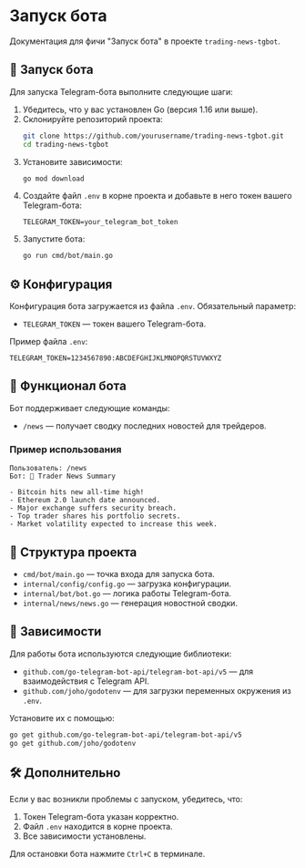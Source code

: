 # Запуск бота

Документация для фичи "Запуск бота" в проекте `trading-news-tgbot`.

## 🚀 Запуск бота

Для запуска Telegram-бота выполните следующие шаги:

1. Убедитесь, что у вас установлен Go (версия 1.16 или выше).
2. Склонируйте репозиторий проекта:
   ```bash
   git clone https://github.com/yourusername/trading-news-tgbot.git
   cd trading-news-tgbot
   ```
3. Установите зависимости:
   ```bash
   go mod download
   ```
4. Создайте файл `.env` в корне проекта и добавьте в него токен вашего Telegram-бота:
   ```env
   TELEGRAM_TOKEN=your_telegram_bot_token
   ```
5. Запустите бота:
   ```bash
   go run cmd/bot/main.go
   ```

## ⚙️ Конфигурация

Конфигурация бота загружается из файла `.env`. Обязательный параметр:
- `TELEGRAM_TOKEN` — токен вашего Telegram-бота.

Пример файла `.env`:
```env
TELEGRAM_TOKEN=1234567890:ABCDEFGHIJKLMNOPQRSTUVWXYZ
```

## 🤖 Функционал бота

Бот поддерживает следующие команды:
- `/news` — получает сводку последних новостей для трейдеров.

### Пример использования
```
Пользователь: /news
Бот: 📰 Trader News Summary

- Bitcoin hits new all-time high!
- Ethereum 2.0 launch date announced.
- Major exchange suffers security breach.
- Top trader shares his portfolio secrets.
- Market volatility expected to increase this week.
```

## 📂 Структура проекта

- `cmd/bot/main.go` — точка входа для запуска бота.
- `internal/config/config.go` — загрузка конфигурации.
- `internal/bot/bot.go` — логика работы Telegram-бота.
- `internal/news/news.go` — генерация новостной сводки.

## 🔧 Зависимости

Для работы бота используются следующие библиотеки:
- `github.com/go-telegram-bot-api/telegram-bot-api/v5` — для взаимодействия с Telegram API.
- `github.com/joho/godotenv` — для загрузки переменных окружения из `.env`.

Установите их с помощью:
```bash
go get github.com/go-telegram-bot-api/telegram-bot-api/v5
go get github.com/joho/godotenv
```

## 🛠️ Дополнительно

Если у вас возникли проблемы с запуском, убедитесь, что:
1. Токен Telegram-бота указан корректно.
2. Файл `.env` находится в корне проекта.
3. Все зависимости установлены.

Для остановки бота нажмите `Ctrl+C` в терминале.